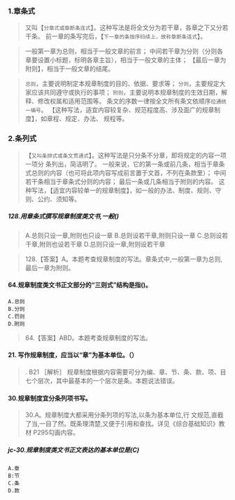 ### 1.章条式
>   又叫【`分章式或章断条连式`】。这种写法是将全文分为若干章，各章之下又分若干条。
    前一章的条写完后，【`下一章的条按序码续上，故称章断条连式`】。
    
>   一般第一章为总则，相当于一般文章的前言；
    中间若干章为分则（分则各章要设置小标题，标明各章主旨），相当于一般文章的主体；
    【最后一章为附则】，相当于一般文章的结尾。
    
>   `总则`，主要说明制定本规章制度的目的、依据、要求等；
    `分则`，主要规定大家应该共同遵守或执行的事项；
    `附则`，主要说明本规章制度的生效日期，解释、修改权属和适用范围等。
    条文的序数一律按全文所有条文依顺序`拉通统一编号`。
    【这种写法，适宜内容较复杂、规范程度高、涉及面广的规章制度】，如章程、规定、办法、
    规程等。
        
### 2.条列式
>   【`又叫条排式或条文贯通式`】。这种写法是只分条不分章，即将规定的内容一项一项分
    条列出，简洁明了。
    一般来说，它的第一条或前几条，相当于章条式总则的内容（也可将此项内容写成前言置于文首，不列在条款里）；
    中间若干条相当于章条式分则的内容；
    最后一条或几条相当于附则的内容。
    这种写法，【适宜内容较单一的规章制度】，如一般的办法、制度、规则、守则、公约、须知等。

##### 128.用章条式撰写规章制度类文书,一般()
>   A.总则只设一章,附则也只设一章
>   B.总则设若干章,附则只设一章
>   C.总则设若干章,附则也设若干章
>   D.总则只设一章,附则设若干章

>   128.【答案】A。本题考查规章制度的写法。章条式中,一般第一章为总则,最后一章为附则。

#### 64.规章制度类文书正文部分的“三则式”结构是指()。
    A.总则
    B.分则
    C.罚则
    D.附则
>   64.【答案】ABD。本题考查规章制度的写法。

#### 21. 写作规章制度，应当以“章”为基本单位。（）
>   . B21 ［解析］ 规章制度根据内容需要可分为编、章、节、条、款、项、目
    七个层次，其中最基本的一个层次是条。本题说法错误。


#### 30.规章制度宜分条列项书写。
>   30.A。规章制度大都采用分条列项的写法,以条为基本单位,行
    文规范,直截了当,一目了然。既条理清楚,又便于引用和查找。详见《综合基础知识》教材
    P295勾画内容。

##### jc-30.规章制度类文书正文表达的基本单位是(C)
    A.章
    B:节
    C.条
    D.款














    